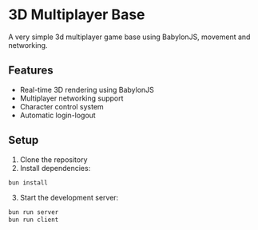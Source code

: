 # 3D Multiplayer Base

A very simple 3d multiplayer game base using BabylonJS, movement and networking.

## Features

- Real-time 3D rendering using BabylonJS
- Multiplayer networking support
- Character control system
- Automatic login-logout

## Setup

1. Clone the repository
2. Install dependencies:

```bash
bun install
```

3. Start the development server:

```bash
bun run server
bun run client
```
